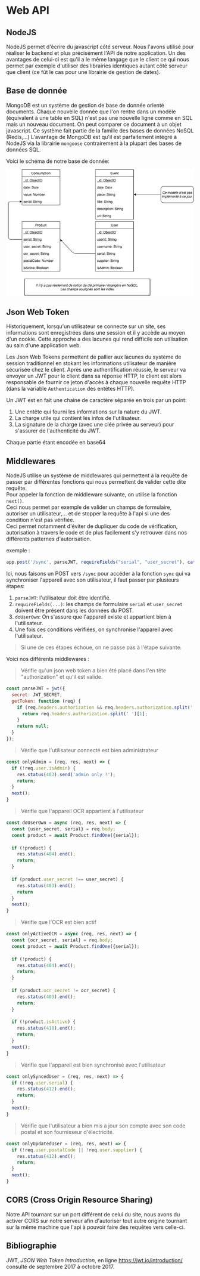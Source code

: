 Web API
=======

NodeJS
------

NodeJS permet d'écrire du javascript côté serveur. 
Nous l'avons utilisé pour réaliser le backend et plus précisément l'API de notre application.
Un des avantages de celui-ci est qu'il a le même langage que le client ce qui nous permet par exemple d'utiliser des librairies identiques autant côté serveur que client (ce fût le cas pour une librairie de gestion de dates).

Base de donnée
--------------

MongoDB est un système de gestion de base de donnée orienté documents.
Chaque nouvelle donnée que l'on rentre dans un modèle (équivalent à une table en SQL) n'est pas une nouvelle ligne 
comme en SQL mais un nouveau document. 
On peut comparer ce document à un objet javascript.
Ce système fait partie de la famille des bases de données NoSQL (Redis,...)
L'avantage de MongoDB est qu'il est parfaitement intégré à NodeJS via la librairie `mongoose` contrairement
à la plupart des bases de données SQL.

Voici le schéma de notre base de donnée:

![schema-db](https://raw.githubusercontent.com/Ephec-AIR/notes/master/screenshots/schema-db.png)

Json Web Token
--------------

Historiquement, lorsqu'un utilisateur se connecte sur un site, ses informations sont enregistrées dans une session et il y accède au moyen d'un cookie. Cette approche a des lacunes qui rend difficile son utilisation au sain d'une application web.

Les Json Web Tokens permettent de pallier aux lacunes du système de session traditionnel en stokant les informations utilisateur de manière sécurisée chez le client. Après une authentification réussie, le serveur va envoyer un JWT pour le client dans sa réponse HTTP, le client est alors responsable de fournir ce jeton d'accès à chaque nouvelle requête HTTP (dans la variable `Authentication` des entêtes HTTP).

Un JWT est en fait une chaine de caractère séparée en trois par un point:

1) Une entête qui fourni les informations sur la nature du JWT.
2) La charge utile qui contient les infos de l'utilisateur.
3) La signature de la charge (avec une clée privée au serveur) pour s'assurer de l'authenticité du JWT.

Chaque partie étant encodée en base64

Middlewares
-----------

NodeJS utilise un système de middlewares qui permettent à la requête de passer par différentes fonctions qui nous permettent de valider cette dite requête.    
Pour appeler la fonction de middleware suivante, on utilise la fonction `next()`.    
Ceci nous permet par exemple de valider un champs de formulaire, autoriser un utilisateur,... et de stopper la requête à l'api si une des condition n'est pas vérifiée.    
Ceci permet notamment d'éviter de dupliquer du code de vérification, autorisation à travers le code et de plus facilement s'y retrouver dans nos différents patternes d'autorisation.

exemple : 
```js
app.post('/sync', parseJWT, requireFields("serial", "user_secret"), catchErrors(doUserOwn), catchErrors(sync));
```

Ici, nous faisons un POST vers `/sync` pour accéder à la fonction `sync` qui va synchroniser l'appareil avec son utilisateur, il faut passer par plusieurs étapes:

1. `parseJWT`: l'utilisateur doit être identifié.
2. `requireFields(...)`: les champs de formulaire `serial` et `user_secret` doivent être présent dans les données du POST.
3. `doUserOwn`: On s'assure que l'appareil existe et appartient bien à l'utilisateur.
4. Une fois ces conditions vérifiées, on synchronise l'appareil avec l'utilisateur. 

> Si une de ces étapes échoue, on ne passe pas à l'étape suivante.

Voici nos différents middlewares : 

> Vérifie qu'un json web token a bien été placé dans l'en tête "authorization" et qu'il est valide.
```js
const parseJWT = jwt({
  secret: JWT_SECRET,
  getToken: function (req) {
    if (req.headers.authorization && req.headers.authorization.split(' ')[0] === 'Bearer') {
      return req.headers.authorization.split(' ')[1];
    }
    return null;
  }
});
```

> Vérifie que l'utilisateur connecté est bien administrateur
```js
const onlyAdmin = (req, res, next) => {
  if (!req.user.isAdmin) {
    res.status(403).send('admin only !');
    return;
  }
  next();
}
```

> Vérifie que l'appareil OCR appartient à l'utilisateur
```js
const doUserOwn = async (req, res, next) => {
  const {user_secret, serial} = req.body;
  const product = await Product.findOne({serial});

  if (!product) {
    res.status(404).end();
    return;
  }

  if (product.user_secret !== user_secret) {
    res.status(403).end();
    return
  }
  next();
}
```

> Vérifie que l'OCR est bien actif
```js
const onlyActiveOCR = async (req, res, next) => {
  const {ocr_secret, serial} = req.body;
  const product = await Product.findOne({serial});

  if (!product) {
    res.status(404).end();
    return;
  }

  if (product.ocr_secret != ocr_secret) {
    res.status(403).end();
    return;
  }

  if (!product.isActive) {
    res.status(410).end();
    return;
  }
  next();
}
```

> Vérifie que l'appareil est bien synchronisé avec l'utilisateur
```js
const onlySyncedUser = (req, res, next) => {
  if (!req.user.serial) {
    res.status(412).end();
    return;
  }
  next();
}
```

> Vérifie que l'utilisateur a bien mis à jour son compte avec son code postal et son fournisseur d'électricité.
```js
const onlyUpdatedUser = (req, res, next) => {
  if (!req.user.postalCode || !req.user.supplier) {
    res.status(412).end();
    return;
  }
  next();
}
```

CORS (Cross Origin Resource Sharing)
------------------------------------
Notre API tournant sur un port différent de celui du site, nous avons du activer CORS sur notre serveur afin d'autoriser tout autre origine tournant sur la même machine que l'api à pouvoir faire des requêtes vers celle-ci.

Bibliographie
-------------

JWT, *JSON Web Token Introduction*, en ligne <https://jwt.io/introduction/> consulté de septembre 2017 à octobre 2017.
